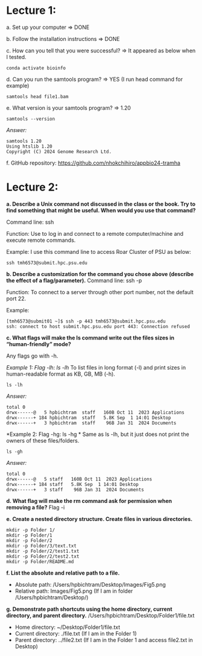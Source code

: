 # Lecture 1:
a. Set up your computer => DONE

b. Follow the installation instructions => DONE

c. How can you tell that you were successful? => It appeared as below when I tested.

```
conda activate bioinfo
```

d. Can you run the samtools program? => YES (I run head command for example)

```
samtools head file1.bam
```

e. What version is your samtools program? => 1.20

```
samtools --version

```

*Answer:*
```
samtools 1.20
Using htslib 1.20
Copyright (C) 2024 Genome Research Ltd.
```

f. GitHub repository: https://github.com/nhokchihiro/appbio24-tramha

# Lecture 2:
**a. Describe a Unix command not discussed in the class or the book. Try to find something that might be useful. When would you use that command?**

Command line: ssh

Function: Use to log in and connect to a remote computer/machine and execute remote commands.

Example: I use this command line to access Roar Cluster of PSU as below:
```
ssh tmh6573@submit.hpc.psu.edu
```

**b. Describe a customization for the command you chose above (describe the effect of a flag/parameter).**
Command line: ssh -p 

Function: To connect to a server through other port number, not the default port 22.

Example: 
```
[tmh6573@submit01 ~]$ ssh -p 443 tmh6573@submit.hpc.psu.edu
ssh: connect to host submit.hpc.psu.edu port 443: Connection refused
```

**c. What flags will make the ls command write out the files sizes in “human-friendly” mode?**

Any flags go with -h.

*Example 1: Flag -lh: ls -lh*
To list files in long format (-l) and print sizes in human-readable format as KB, GB, MB (-h).
    
```
ls -lh
```
*Answer:*
```
total 0
drwx------@   5 hpbichtram  staff   160B Oct 11  2023 Applications
drwx------+ 184 hpbichtram  staff   5.8K Sep  1 14:01 Desktop
drwx------+   3 hpbichtram  staff    96B Jan 31  2024 Documents
```

*Example 2: Flag -hg: ls -hg *
Same as ls -lh, but it just does not print the owners of these files/folders.

```
ls -gh
```
*Answer:*
```
total 0
drwx------@   5 staff   160B Oct 11  2023 Applications
drwx------+ 184 staff   5.8K Sep  1 14:01 Desktop
drwx------+   3 staff    96B Jan 31  2024 Documents    
```

**d. What flag will make the rm command ask for permission when removing a file?**
Flag -i

**e. Create a nested directory structure. Create files in various directories.**

```
mkdir -p Folder 1/
mkdir -p Folder/1 
mkdir -p Folder/2
mkdir -p Folder/3/text.txt
mkdir -p Folder/2/test1.txt
mkdir -p Folder/2/test2.txt
mkdir -p Folder/README.md
```

**f. List the absolute and relative path to a file.**
- Absolute path: /Users/hpbichtram/Desktop/Images/Fig5.png
- Relative path: Images/Fig5.png (If I am in folder /Users/hpbichtram/Desktop/)

**g. Demonstrate path shortcuts using the home directory, current directory, and parent directory.**
/Users/hpbichtram/Desktop/Folder1/file.txt
- Home directory: ~/Desktop/Folder1/file.txt
- Current directory: ./file.txt (If I am in the Folder 1)
- Parent directory: ../file2.txt (If I am in the Folder 1 and access file2.txt in Desktop)
